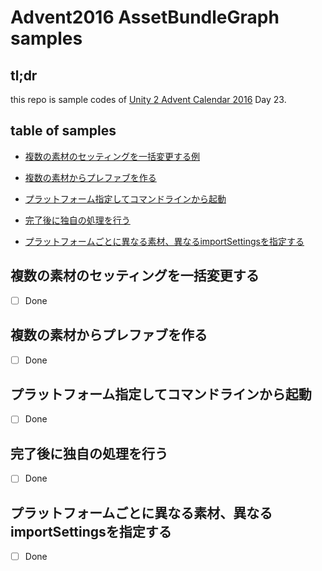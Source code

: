 # Advent2016 AssetBundleGraph samples

## tl;dr

this repo is sample codes of [Unity 2 Advent Calendar 2016](http://qiita.com/advent-calendar/2016/unity2)
Day 23.

## table of samples
- [複数の素材のセッティングを一括変更する例](#複数の素材のセッティングを一括変更する)

- [複数の素材からプレファブを作る](#複数の素材からプレファブを作る)


- [プラットフォーム指定してコマンドラインから起動](#プラットフォーム指定してコマンドラインから起動)


- [完了後に独自の処理を行う](#完了後に独自の処理を行う)


- [プラットフォームごとに異なる素材、異なるimportSettingsを指定する](#プラットフォームごとに異なる素材、異なるimportSettingsを指定する)



## 複数の素材のセッティングを一括変更する
- [ ] Done

## 複数の素材からプレファブを作る
- [ ] Done

## プラットフォーム指定してコマンドラインから起動
- [ ] Done


## 完了後に独自の処理を行う
- [ ] Done

## プラットフォームごとに異なる素材、異なるimportSettingsを指定する
- [ ] Done
